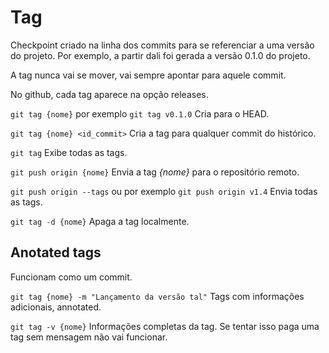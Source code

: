 # Tag
Checkpoint criado na linha dos commits para se referenciar a uma versão do projeto. Por exemplo, a partir dali foi gerada a versão 0.1.0 do projeto.

A tag nunca vai se mover, vai sempre apontar para aquele commit.

No github, cada tag aparece na opção releases.

`git tag {nome}` por exemplo `git tag v0.1.0`
Cria para o HEAD.

`git tag {nome} <id_commit>`
Cria a tag para qualquer commit do histórico.

`git tag`
Exibe todas as tags.

`git push origin {nome}`
Envia a tag _{nome}_ para o repositório remoto.

`git push origin --tags` ou por exemplo `git push origin v1.4`
Envia todas as tags.

`git tag -d {nome}`
Apaga a tag localmente.

## Anotated tags
Funcionam como um commit.

`git tag {nome} -m "Lançamento da versão tal"`
Tags com informações adicionais, annotated.

`git tag -v {nome}`
Informações completas da tag.
Se tentar isso paga uma tag sem mensagem não vai funcionar.

